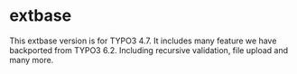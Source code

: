 extbase
=======

This extbase version is for TYPO3 4.7. It includes many feature we have backported from TYPO3 6.2. Including recursive validation, file upload and many more.
